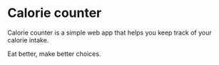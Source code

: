 # Calorie counter
Calorie counter is a simple web app that helps you keep track of your calorie intake.

Eat better, make better choices.